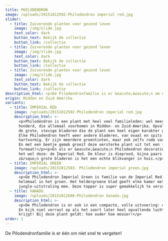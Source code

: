 ```yaml
---
title: PHILODENDRON
image: /uploads/20151012592-Philodendron imperial red.jpg
slider:
  - title: Zuiverende planten voor gezond leven
    image: /img/slide.jpg
    text_color: dark
    button_text: Bekijk de collectie
    button_link: /collectie
  - title: Zuiverende planten voor gezond leven
    image: /img/slide.jpg
    text_color: dark
    button_text: Bekijk de collectie
    button_link: /collectie
  - title: Zuiverende planten voor gezond leven
    image: /img/slide.jpg
    text_color: dark
    button_text: Bekijk de collectie
    button_link: /collectie
description_html: <p>De Pilodendronfamilie is er &eacute;&eacute;n om niet snel te vergeten!</p>
origin: Midden en Zuid Amerika
variants:
  - title: IMPERIAL RED
    image: /uploads/20151012592-Philodendron imperial red.jpg
    description_html: >-
      <p>Philodendron is een plant met heel veel familieleden: wel meer dan
      honderd, die allemaal voorkomen in Midden- en Zuid-Amerika. Opvallend zijn
      de grote, stevige bladeren die de plant een heel eigen karakter geven.
      Elke Philodendron heeft weer andere bladeren, van ovaal en spits tot
      hartvormig. Er zijn meerdere groentinten, maar ook zelfs rode varianten.
      En met een beetje gemak groeit deze oersterke plant uit tot een flink
      formaat!</p><p>En als er &eacute;&eacute;n Philodendron decoratief is, is
      het wel deze: de Imperial Red. De kleur is dieprood, bijna paars. Met
      z&rsquo;n grote bladeren is het een echte blikvanger in huis.</p>
  - title: IMPERIAL GREEN
    image: /uploads/20151012583- Philodendron imperial green.jpg
    description_html: >-
      <p>De Philodendron Imperial Green is familie van de Imperial Red, maar dan
      helemaal in het groen. Het heldergroene blad geeft elke kamer meteen een
      jungle-uitstraling mee. Deze topper is super gemakkelijk te verzorgen.</p>
  - title: XANADU
    image: /uploads/20151012600-Philodendron Xanadu.jpg
    description_html: >-
      <p>De Philodendron is er ook in een compacte, volle uitvoering: de Xanadu.
      En kijk niet verrast op als het soort later heel opvallende luchtwortels
      krijgt! Bij deze plant geldt: hoe ouder hoe mooier!</p>
order: 1
---
```



De Pilodendronfamilie is er één om niet snel te vergeten!
